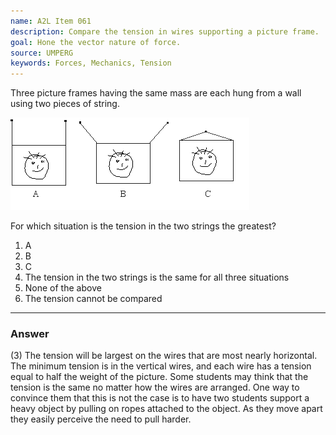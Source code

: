 ```yaml
---
name: A2L Item 061
description: Compare the tension in wires supporting a picture frame.
goal: Hone the vector nature of force.
source: UMPERG
keywords: Forces, Mechanics, Tension
---
```


Three picture frames having the same mass are each hung from a wall
using two pieces of string.

![Item061_fig1.gif](../images/Item061_fig1.gif)

For which situation is the tension in the two strings the greatest?

1. A 
2. B 
3. C 
4. The tension in the two strings is the same for all three situations 
5. None of the above 
6. The tension cannot be compared


<hr/>

### Answer

(3) The tension will be largest on the wires that are
most nearly horizontal.  The minimum tension is in the vertical wires,
and each wire has a tension equal to half the weight of the picture. 
Some students may think that the tension is the same no matter how the
wires are arranged.  One way to convince them that this is not the case
is to have two students support a heavy object by pulling on ropes
attached to the object.  As they move apart they easily perceive the
need to pull harder.

